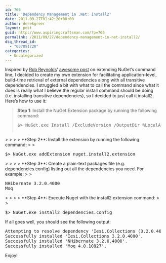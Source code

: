 ```yaml
---
id: 766
title: 'Dependency Management in .Net: install2'
date: 2011-09-27T01:42:20+00:00
author: derekgreer
layout: post
guid: http://www.aspiringcraftsman.com/?p=766
permalink: /2011/09/27/dependency-management-in-net-install2/
dsq_thread_id:
  - "637891720"
categories:
  - Uncategorized
---
```

Inspired <noindex></noindex> by [Rob Reynolds](http://twitter.com/#!/ferventcoder)’ [awesome post](http://geekswithblogs.net/robz/archive/2011/07/15/extend-nuget-command-line.aspx) on extending NuGet’s command line, I decided to create my own extension for facilitating application-level, build-time retrieval of external dependencies along with all transitive dependencies. I struggled a bit with what to call the command since what it does is really what I believe the regular install command should be doing (i.e. installing transitive dependencies), so I decided to just call it install2. Here’s how to use it:

> **Step 1**: Install the NuGet Extension package by running the following command:
> 
> <pre class="brush:shell; gutter:false; wrap-lines:true;">$&gt; NuGet.exe Install /ExcludeVersion /OutputDir %LocalAppData%\NuGet\Commands AddConsoleExtension
</pre>
> 
> 
> 
> **Step 2**: Install the extension by running the following command:
> 
> <pre class="brush:shell; gutter:false; wrap-lines:false;">$&gt; NuGet.exe addExtension nuget.install2.extension
</pre>
> 
> 
> 
> **Step 3**: Create a plain-text packages file (e.g. dependencies.config) listing out all the dependencies you need. For example:
> 
> <pre class="brush:shell; gutter:false; wrap-lines:false;">NHibernate 3.2.0.4000
Moq
</pre>
> 
> 
> 
> **Step 4**: Execute Nuget with the install2 extension command:
> 
> <pre class="brush:shell; gutter:false; wrap-lines:false;">$&gt; NuGet.exe install2 dependencies.config
</pre>



If all goes well, you should see the following output:

<pre class="brush:shell; gutter:false; wrap-lines:false;">Attempting to resolve dependency 'Iesi.Collections (3.2.0.4000)'.
Successfully installed 'Iesi.Collections 3.2.0.4000'.
Successfully installed 'NHibernate 3.2.0.4000'.
Successfully installed 'Moq 4.0.10827'.
</pre>

Enjoy!